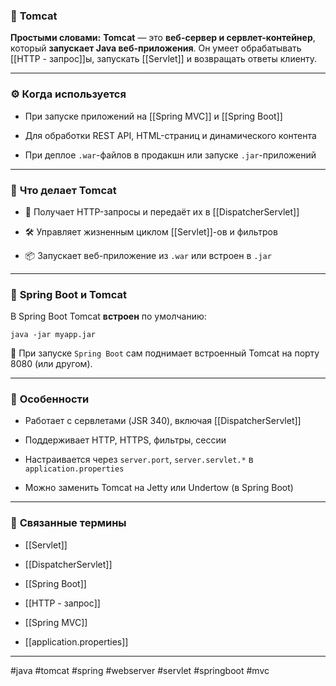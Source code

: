 ### 🧾 **Tomcat**

**Простыми словами:** **Tomcat** — это **веб-сервер и сервлет-контейнер**, который **запускает Java веб-приложения**. Он умеет обрабатывать [[HTTP - запрос]]ы, запускать [[Servlet]] и возвращать ответы клиенту.

---

### ⚙️ **Когда используется**

- При запуске приложений на [[Spring MVC]] и [[Spring Boot]]
    
- Для обработки REST API, HTML-страниц и динамического контента
    
- При деплое `.war`-файлов в продакшн или запуске `.jar`-приложений
    

---

### 🧱 **Что делает Tomcat**

- 🔄 Получает HTTP-запросы и передаёт их в [[DispatcherServlet]]
    
- 🛠️ Управляет жизненным циклом [[Servlet]]-ов и фильтров
    
- 📦 Запускает веб-приложение из `.war` или встроен в `.jar`
    

---

### 📌 **Spring Boot и Tomcat**

В Spring Boot Tomcat **встроен** по умолчанию:

```plaintext
java -jar myapp.jar
```

📍 При запуске `Spring Boot` сам поднимает встроенный Tomcat на порту 8080 (или другом).

---

### 🧠 **Особенности**

- Работает с сервлетами (JSR 340), включая [[DispatcherServlet]]
    
- Поддерживает HTTP, HTTPS, фильтры, сессии
    
- Настраивается через `server.port`, `server.servlet.*` в `application.properties`
    
- Можно заменить Tomcat на Jetty или Undertow (в Spring Boot)
    

---

### 🔗 **Связанные термины**

- [[Servlet]]
    
- [[DispatcherServlet]]
    
- [[Spring Boot]]
    
- [[HTTP - запрос]]
    
- [[Spring MVC]]
    
- [[application.properties]]
    

---

#java #tomcat #spring #webserver #servlet #springboot #mvc